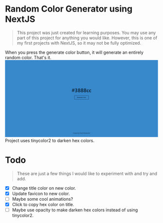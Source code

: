 # Random Color Generator using NextJS
> This project was just created for learning purposes. You may use any part of this project for anything you would like. However, this is one of my first projects with NextJS, so it may not be fully optimized.

When you press the generate color button, it will generate an entirely random color. That's it. 
![Demo Screenshot](https://github.com/DavidH45/RandomColorGenerator/blob/main/public/demo.png?raw=true)
Project uses tinycolor2 to darken hex colors.

# Todo
> These are just a few things I would like to experiment with and try and add.
- [x] Change title color on new color.
- [x] Update favicon to new color.
- [ ] Maybe some cool animations?
- [x] Click to copy hex color on title.
- [ ] Maybe use opacity to make darken hex colors instead of using tinycolor2.
